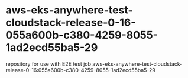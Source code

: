 # aws-eks-anywhere-test-cloudstack-release-0-16-055a600b-c380-4259-8055-1ad2ecd55ba5-29
repository for use with E2E test job aws-eks-anywhere-test-cloudstack-release-0-16:055a600b-c380-4259-8055-1ad2ecd55ba5-29
